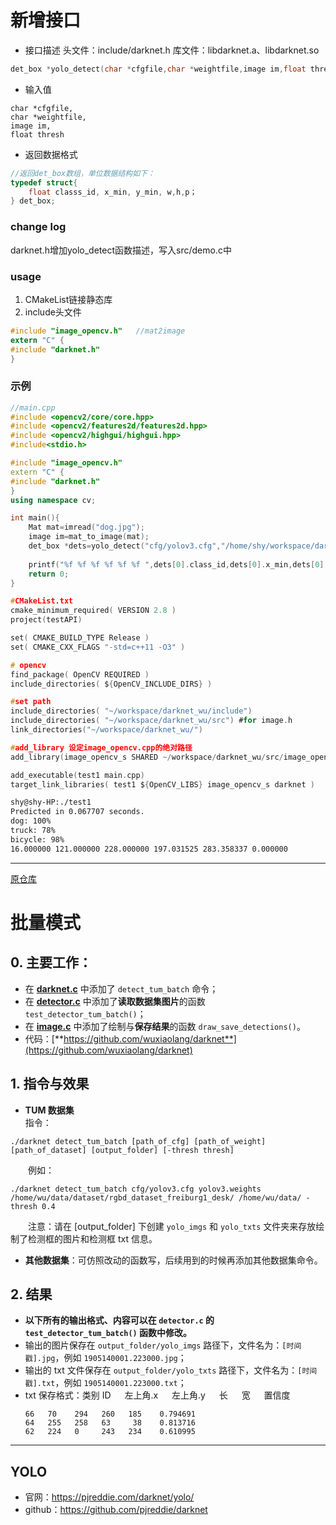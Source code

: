 # 新增接口
+ 接口描述
头文件：include/darknet.h
库文件：libdarknet.a、libdarknet.so
```c
det_box *yolo_detect(char *cfgfile,char *weightfile,image im,float thresh)
```
+ 输入值
```
char *cfgfile,
char *weightfile,
image im,
float thresh

```
+ 返回数据格式
```c
//返回det_box数组，单位数据结构如下：
typedef struct{
    float classs_id, x_min, y_min, w,h,p；
} det_box;
```
### change log
darknet.h增加yolo_detect函数描述，写入src/demo.c中
### usage
1. CMakeList链接静态库
2. include头文件
```c
#include "image_opencv.h"   //mat2image
extern "C" {
#include "darknet.h"
}
```
### 示例
```cpp
//main.cpp
#include <opencv2/core/core.hpp>
#include <opencv2/features2d/features2d.hpp>
#include <opencv2/highgui/highgui.hpp>
#include<stdio.h>

#include "image_opencv.h"
extern "C" {
#include "darknet.h"
}
using namespace cv;

int main(){
    Mat mat=imread("dog.jpg");
    image im=mat_to_image(mat);
    det_box *dets=yolo_detect("cfg/yolov3.cfg","/home/shy/workspace/darknet_wu/yolov3.weights",im,0.5);
    
    printf("%f %f %f %f %f %f ",dets[0].class_id,dets[0].x_min,dets[0].y_min,dets[0].w,dets[0].h,dets[0].p);
    return 0;
}

```


```c make
#CMakeList.txt
cmake_minimum_required( VERSION 2.8 )
project(testAPI)

set( CMAKE_BUILD_TYPE Release )
set( CMAKE_CXX_FLAGS "-std=c++11 -O3" )

# opencv 
find_package( OpenCV REQUIRED )
include_directories( ${OpenCV_INCLUDE_DIRS} )

#set path
include_directories( "~/workspace/darknet_wu/include")
include_directories( "~/workspace/darknet_wu/src") #for image.h
link_directories("~/workspace/darknet_wu/")

#add_library 设定image_opencv.cpp的绝对路径
add_library(image_opencv_s SHARED ~/workspace/darknet_wu/src/image_opencv.cpp)

add_executable(test1 main.cpp)
target_link_libraries( test1 ${OpenCV_LIBS} image_opencv_s darknet )
```
```sh
shy@shy-HP:./test1
Predicted in 0.067707 seconds.
dog: 100%
truck: 78%
bicycle: 98%
16.000000 121.000000 228.000000 197.031525 283.358337 0.000000
```
---
[原仓库](https://github.com/wuxiaolang/darknet)
# 批量模式
## 0. 主要工作：
+ 在 [**darknet.c**](https://github.com/wuxiaolang/darknet/blob/master/examples/darknet.c?1552372879559) 中添加了 `detect_tum_batch` 命令；
+ 在 [**detector.c**](https://github.com/wuxiaolang/darknet/blob/master/examples/detector.c?1552372948327) 中添加了**读取数据集图片**的函数 `test_detector_tum_batch()`；
+ 在 [**image.c**](https://github.com/wuxiaolang/darknet/blob/master/src/image.c?1552373025166) 中添加了绘制与**保存结果**的函数 `draw_save_detections()`。
+ 代码：[**https://github.com/wuxiaolang/darknet**](https://github.com/wuxiaolang/darknet)

## 1. 指令与效果
+ **TUM 数据集**    
指令：
```
./darknet detect_tum_batch [path_of_cfg] [path_of_weight] [path_of_dataset] [output_folder] [-thresh thresh]
```
&emsp;&emsp;例如：
```
./darknet detect_tum_batch cfg/yolov3.cfg yolov3.weights /home/wu/data/dataset/rgbd_dataset_freiburg1_desk/ /home/wu/data/ -thresh 0.4
```
&emsp;&emsp;注意：请在 [output_folder] 下创建 `yolo_imgs` 和 `yolo_txts` 文件夹来存放绘制了检测框的图片和检测框 txt 信息。

+ **其他数据集**：可仿照改动的函数写，后续用到的时候再添加其他数据集命令。

## 2. 结果
+ **以下所有的输出格式、内容可以在 `detector.c` 的 `test_detector_tum_batch()` 函数中修改。**
+ 输出的图片保存在 `output_folder/yolo_imgs` 路径下，文件名为：`[时间戳].jpg`，例如 `1905140001.223000.jpg`；
+ 输出的 txt 文件保存在 `output_folder/yolo_txts` 路径下，文件名为：`[时间戳].txt`，例如 `1905140001.223000.txt`；
+ txt 保存格式：类别 ID &emsp; 左上角.x &emsp; 左上角.y &emsp; 长 &emsp; 宽 &emsp; 置信度
    ```
    66   70    294   260   185    0.794691
    64   255   258   63     38    0.813716
    62   224   0     243   234    0.610995
    ```
---
## YOLO
+ 官网：https://pjreddie.com/darknet/yolo/
+ github：https://github.com/pjreddie/darknet



